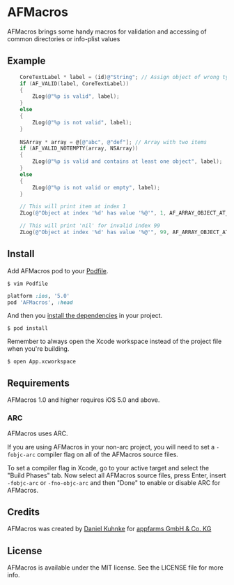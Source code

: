 # AFMacros

AFMacros brings some handy macros for validation and accessing of common directories or info-plist values

## Example

``` objective-c
    CoreTextLabel * label = (id)@"String"; // Assign object of wrong type
    if (AF_VALID(label, CoreTextLabel)) 
    {
        ZLog(@"%p is valid", label);
    }
    else
    {
        ZLog(@"%p is not valid", label);
    }
	
    NSArray * array = @[@"abc", @"def"]; // Array with two items
    if (AF_VALID_NOTEMPTY(array, NSArray)) 
    {
        ZLog(@"%p is valid and contains at least one object", label);
    }
    else
    {
        ZLog(@"%p is not valid or empty", label);
    }

    // This will print item at index 1
    ZLog(@"Object at index '%d' has value '%@'", 1, AF_ARRAY_OBJECT_AT_INDEX(array, 1));

    // This will print 'nil' for invalid index 99
    ZLog(@"Object at index '%d' has value '%@'", 99, AF_ARRAY_OBJECT_AT_INDEX(array, 99));
```

## Install

Add AFMacros pod to your [Podfile](https://github.com/CocoaPods/CocoaPods/wiki/A-Podfile).

```
$ vim Podfile
```

```ruby
platform :ios, '5.0'
pod 'AFMacros', :head
```

And then you [install the dependencies](https://github.com/CocoaPods/CocoaPods/wiki/Creating-a-project-that-uses-CocoaPods) in your project.

```
$ pod install
```

Remember to always open the Xcode workspace instead of the project file when you're building.

```
$ open App.xcworkspace
```

## Requirements

AFMacros 1.0 and higher requires iOS 5.0 and above.

### ARC

AFMacros uses ARC.

If you are using AFMacros in your non-arc project, you will need to set a `-fobjc-arc` compiler flag on all of the AFMacros source files.

To set a compiler flag in Xcode, go to your active target and select the "Build Phases" tab. Now select all AFMacros source files, press Enter, insert `-fobjc-arc` or `-fno-objc-arc` and then "Done" to enable or disable ARC for AFMacros.

## Credits

AFMacros was created by [Daniel Kuhnke](https://github.com/appfarms/) for [appfarms GmbH & Co. KG](http://www.appfarms.com)


## License

AFMacros is available under the MIT license. See the LICENSE file for more info.